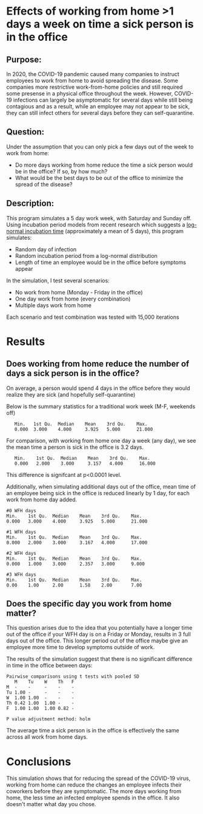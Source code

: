 # Effects of working from home >1 days a week on time a sick person is in the office
## Purpose:
In 2020, the COVID-19 pandemic caused many companies to instruct employees to work from home to avoid spreading the disease. Some companies more restrictive work-from-home policies and still required some presense in a physical office throughout the week. However, COVID-19 infections can largely be asymptomatic for several days while still being contagious and as a result, while an employee may not appear to be sick, they can still infect others for several days before they can self-quarantine.

## Question:
Under the assumption that you can only pick a few days out of the week to work from home: 

* Do more days working from home reduce the time a sick person would be in the office? If so, by how much?
* What would be the best days to be out of the office to minimize the spread of the disease? 

## Description:
This program simulates a 5 day work week, with Saturday and Sunday off. Using incubation period models from recent research which suggests a [log-normal incubation time](https://annals.org/aim/fullarticle/2762808/incubation-period-coronavirus-disease-2019-covid-19-from-publicly-reported) (approximately a mean of 5 days), this program simulates:

* Random day of infection
* Random incubation period from a log-normal distribution
* Length of time an employee would be in the office before symptoms appear

In the simulation, I test several scenarios:

* No work from home (Monday - Friday in the office)
* One day work from home (every combination)
* Multiple days work from home

Each scenario and test combination was tested with 15,000 iterations

# Results
## Does working from home reduce the number of days a sick person is in the office?
On average, a person would spend 4 days in the office before they would realize they are sick (and hopefully self-quarantine)

Below is the summary statistics for a traditional work week (M-F, weekends off)

       Min.   1st Qu.  Median    Mean    3rd Qu.    Max. 
       0.000  3.000    4.000     3.925   5.000      21.000 

For comparison, with working from home one day a week (any day), we see the mean time a person is sick in the office is 3.2 days.

       Min.    1st Qu.  Median    Mean    3rd Qu.    Max. 
       0.000   2.000    3.000     3.157   4.000      16.000 

This difference is signifcant at p<0.0001 level.

Additionally, when simulating additional days out of the office, mean time of an employee being sick in the office is reduced linearly by 1 day, for each work from home day added.

    #0 WFH days
    Min.    1st Qu.  Median    Mean    3rd Qu.    Max. 
    0.000   3.000    4.000     3.925   5.000      21.000 
    
    #1 WFH days
    Min.    1st Qu.  Median    Mean    3rd Qu.    Max. 
    0.000   2.000    3.000     3.167   4.000      17.000 
    
    #2 WFH days
    Min.    1st Qu.  Median    Mean    3rd Qu.    Max. 
    0.000   1.000    3.000     2.357   3.000      9.000 
    
    #3 WFH days
    Min.    1st Qu.  Median    Mean    3rd Qu.    Max. 
    0.00    1.00     2.00      1.58    2.00       7.00 

## Does the specific day you work from home matter?

This question arises due to the idea that you potentially have a longer time out of the office if your WFH day is on a Friday or Monday, results in 3 full days out of the office. This longer period out of the office maybe give an employee more time to develop symptoms outside of work.

The results of the simulation suggest that there is no significant difference in time in the office between days:

    Pairwise comparisons using t tests with pooled SD 
       M    Tu    W    Th   F
    M  -    -     -    -    -
    Tu 1.00 -     -    -    -   
    W  1.00 1.00  -    -    -   
    Th 0.42 1.00  1.00 -    -   
    F  1.00 1.00  1.00 0.82 -
    
    P value adjustment method: holm 

The average time a sick person is in the office is effectively the same across all work from home days.


# Conclusions

This simulation shows that for reducing the spread of the COVID-19 virus, working from home can reduce the changes an employee infects their coworkers before they are symptomatic. The more days working from home, the less time an infected employee spends in the office. It also doesn't matter what day you chose.


